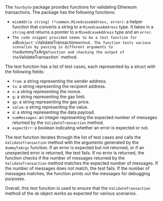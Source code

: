 The `fourbyte` package provides functions for validating Ethereum transactions. The package has the following functions:

- `mixAddr(a string) (*common.MixedcaseAddress, error)`: a helper function that converts a string to a `MixedcaseAddress` type. It takes in a `string` and returns a pointer to a `MixedcaseAddress` type and an `error`.
- ` The code snippet provided seems to be a test function for a `db` object's `ValidateTransaction` method. The function tests various scenarios by passing in different arguments to the `dummyTxArgs` function and checking the output of the `ValidateTransaction` method.

The test function has a list of test cases, each represented by a struct with the following fields:

- `from`: a string representing the sender address.
- `to`: a string representing the recipient address.
- `n`: a string representing the nonce.
- `g`: a string representing the gas limit.
- `gp`: a string representing the gas price.
- `value`: a string representing the value.
- `d`: a string representing the data payload.
- `numMessages`: an integer representing the expected number of messages returned by the `ValidateTransaction` method.
- `expectErr`: a boolean indicating whether an error is expected or not.

The test function iterates through the list of test cases and calls the `ValidateTransaction` method with the arguments generated by the `dummyTxArgs` function. If an error is expected but not returned, or if an unexpected error is returned, the test fails. If no error is returned, the function checks if the number of messages returned by the `ValidateTransaction` method matches the expected number of messages. If the number of messages does not match, the test fails. If the number of messages matches, the function prints out the messages for debugging purposes.

Overall, this test function is used to ensure that the `ValidateTransaction` method of the `db` object works as expected for various scenarios.